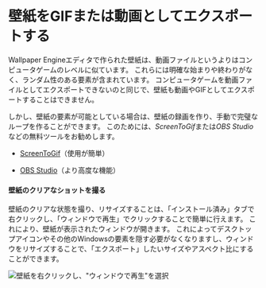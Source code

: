 # 壁紙をGIFまたは動画としてエクスポートする

Wallpaper Engineエディタで作られた壁紙は、動画ファイルというよりはコンピュータゲームのレベルに似ています。 これらには明確な始まりや終わりがなく、ランダム性のある要素が含まれています。 コンピュータゲームを動画ファイルとしてエクスポートできないのと同じで、壁紙も動画やGIFとしてエクスポートすることはできません。

しかし、壁紙の要素が可能としている場合は、壁紙の録画を作り、手動で完璧なループを作ることができます。 このためには、*ScreenToGif*または*OBS Studio*などの無料ツールをお勧めします。

* [ScreenToGif](https://www.screentogif.com/)（使用が簡単）

* [OBS Studio](https://obsproject.com/)（より高度な機能）

#### 壁紙のクリアなショットを撮る

壁紙のクリアな状態を撮り、リサイズすることは、「インストール済み」タブで右クリックし、「ウィンドウで再生」でクリックすることで簡単に行えます。 これにより、壁紙が表示されたウィンドウが開きます。 これによってデスクトップアイコンやその他のWindowsの要素を隠す必要がなくなりますし、ウィンドウをリサイズすることで、「エクスポート」したいサイズやアスペクト比にすることができます。

![壁紙を右クリックし、"ウィンドウで再生"を選択](./playinwindow.gif)
